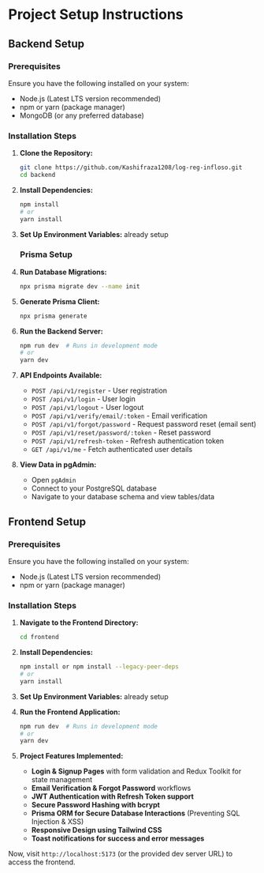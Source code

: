 # Project Setup Instructions

## Backend Setup

### Prerequisites

Ensure you have the following installed on your system:

- Node.js (Latest LTS version recommended)
- npm or yarn (package manager)
- MongoDB (or any preferred database)

### Installation Steps

1. **Clone the Repository:**

   ```sh
   git clone https://github.com/Kashifraza1208/log-reg-infloso.git
   cd backend
   ```

2. **Install Dependencies:**

   ```sh
   npm install
   # or
   yarn install
   ```

3. **Set Up Environment Variables:**
   already setup

   ### Prisma Setup

4. **Run Database Migrations:**

   ```sh
   npx prisma migrate dev --name init
   ```

5. **Generate Prisma Client:**

   ```sh
   npx prisma generate
   ```

6. **Run the Backend Server:**

   ```sh
   npm run dev  # Runs in development mode
   # or
   yarn dev
   ```

7. **API Endpoints Available:**

   - `POST /api/v1/register` - User registration
   - `POST /api/v1/login` - User login
   - `POST /api/v1/logout` - User logout
   - `POST /api/v1/verify/email/:token` - Email verification
   - `POST /api/v1/forgot/password` - Request password reset (email sent)
   - `POST /api/v1/reset/password/:token` - Reset password
   - `POST /api/v1/refresh-token` - Refresh authentication token
   - `GET /api/v1/me` - Fetch authenticated user details
  
7. **View Data in pgAdmin:**
   - Open `pgAdmin`
   - Connect to your PostgreSQL database
   - Navigate to your database schema and view tables/data


## Frontend Setup

### Prerequisites

Ensure you have the following installed on your system:

- Node.js (Latest LTS version recommended)
- npm or yarn (package manager)

### Installation Steps

1. **Navigate to the Frontend Directory:**

   ```sh
   cd frontend
   ```

1. **Install Dependencies:**

   ```sh
   npm install or npm install --legacy-peer-deps
   # or
   yarn install
   ```

1. **Set Up Environment Variables:**
   already setup

1. **Run the Frontend Application:**

   ```sh
   npm run dev  # Runs in development mode
   # or
   yarn dev
   ```

1. **Project Features Implemented:**

   - **Login & Signup Pages** with form validation and Redux Toolkit for state management
   - **Email Verification & Forgot Password** workflows
   - **JWT Authentication with Refresh Token support**
   - **Secure Password Hashing with bcrypt**
   - **Prisma ORM for Secure Database Interactions** (Preventing SQL Injection & XSS)
   - **Responsive Design using Tailwind CSS**
   - **Toast notifications for success and error messages**

Now, visit `http://localhost:5173` (or the provided dev server URL) to access the frontend.
